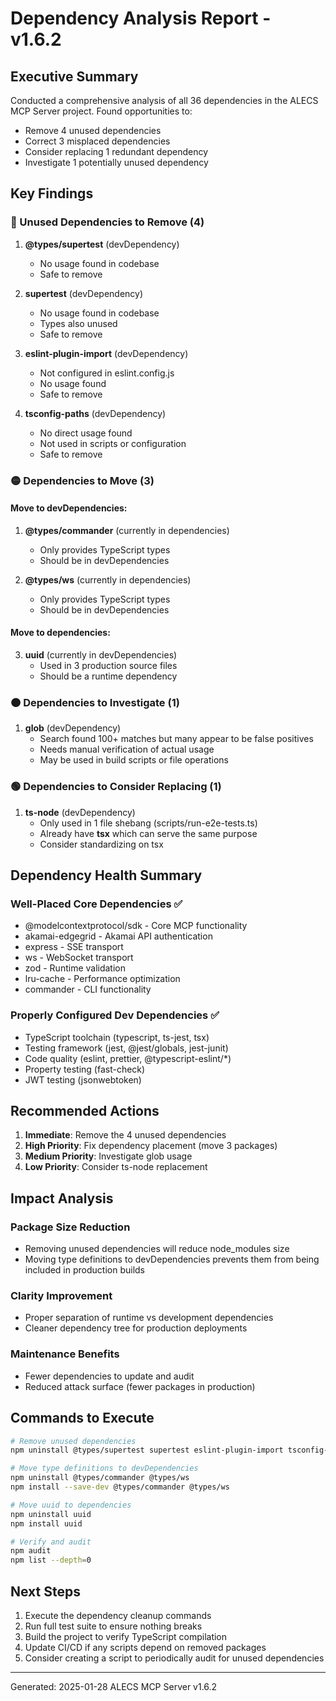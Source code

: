# Dependency Analysis Report - v1.6.2

## Executive Summary

Conducted a comprehensive analysis of all 36 dependencies in the ALECS MCP Server project. Found opportunities to:
- Remove 4 unused dependencies
- Correct 3 misplaced dependencies
- Consider replacing 1 redundant dependency
- Investigate 1 potentially unused dependency

## Key Findings

### 🔴 Unused Dependencies to Remove (4)

1. **@types/supertest** (devDependency)
   - No usage found in codebase
   - Safe to remove

2. **supertest** (devDependency)
   - No usage found in codebase
   - Types also unused
   - Safe to remove

3. **eslint-plugin-import** (devDependency)
   - Not configured in eslint.config.js
   - No usage found
   - Safe to remove

4. **tsconfig-paths** (devDependency)
   - No direct usage found
   - Not used in scripts or configuration
   - Safe to remove

### 🟡 Dependencies to Move (3)

#### Move to devDependencies:
1. **@types/commander** (currently in dependencies)
   - Only provides TypeScript types
   - Should be in devDependencies

2. **@types/ws** (currently in dependencies)
   - Only provides TypeScript types
   - Should be in devDependencies

#### Move to dependencies:
3. **uuid** (currently in devDependencies)
   - Used in 3 production source files
   - Should be a runtime dependency

### 🟠 Dependencies to Investigate (1)

1. **glob** (devDependency)
   - Search found 100+ matches but many appear to be false positives
   - Needs manual verification of actual usage
   - May be used in build scripts or file operations

### 🟢 Dependencies to Consider Replacing (1)

1. **ts-node** (devDependency)
   - Only used in 1 file shebang (scripts/run-e2e-tests.ts)
   - Already have **tsx** which can serve the same purpose
   - Consider standardizing on tsx

## Dependency Health Summary

### Well-Placed Core Dependencies ✅
- @modelcontextprotocol/sdk - Core MCP functionality
- akamai-edgegrid - Akamai API authentication
- express - SSE transport
- ws - WebSocket transport
- zod - Runtime validation
- lru-cache - Performance optimization
- commander - CLI functionality

### Properly Configured Dev Dependencies ✅
- TypeScript toolchain (typescript, ts-jest, tsx)
- Testing framework (jest, @jest/globals, jest-junit)
- Code quality (eslint, prettier, @typescript-eslint/*)
- Property testing (fast-check)
- JWT testing (jsonwebtoken)

## Recommended Actions

1. **Immediate**: Remove the 4 unused dependencies
2. **High Priority**: Fix dependency placement (move 3 packages)
3. **Medium Priority**: Investigate glob usage
4. **Low Priority**: Consider ts-node replacement

## Impact Analysis

### Package Size Reduction
- Removing unused dependencies will reduce node_modules size
- Moving type definitions to devDependencies prevents them from being included in production builds

### Clarity Improvement
- Proper separation of runtime vs development dependencies
- Cleaner dependency tree for production deployments

### Maintenance Benefits
- Fewer dependencies to update and audit
- Reduced attack surface (fewer packages in production)

## Commands to Execute

```bash
# Remove unused dependencies
npm uninstall @types/supertest supertest eslint-plugin-import tsconfig-paths

# Move type definitions to devDependencies
npm uninstall @types/commander @types/ws
npm install --save-dev @types/commander @types/ws

# Move uuid to dependencies
npm uninstall uuid
npm install uuid

# Verify and audit
npm audit
npm list --depth=0
```

## Next Steps

1. Execute the dependency cleanup commands
2. Run full test suite to ensure nothing breaks
3. Build the project to verify TypeScript compilation
4. Update CI/CD if any scripts depend on removed packages
5. Consider creating a script to periodically audit for unused dependencies

---

Generated: 2025-01-28
ALECS MCP Server v1.6.2